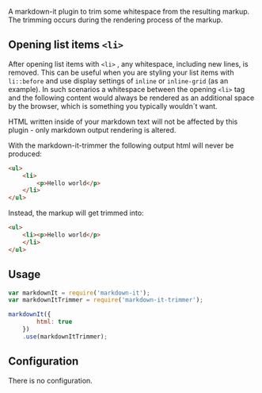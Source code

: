 A markdown-it plugin to trim some whitespace from the resulting markup.
The trimming occurs during the rendering process of the markup.

## Opening list items `<li>`

After opening list items with `<li>` , any whitespace, including new lines, is removed. 
This can be useful when you are styling your list items with `li::before` and use display settings of `inline` or `inline-grid` (as an example). 
In such scenarios a whitespace between the opening `<li>` tag and the following content would always be rendered as an additional space
by the browser, which is something you typically wouldn´t want.

HTML written inside of your markdown text will not be affected by this plugin - only markdown output rendering is altered.

With the markdown-it-trimmer the following output html will never be produced:

```html
<ul>
    <li>
        <p>Hello world</p>
    </li>
</ul>
```

Instead, the markup will get trimmed into:

```html
<ul>
    <li><p>Hello world</p>
    </li>
</ul>
```

## Usage

```js
var markdownIt = require('markdown-it');
var markdownItTrimmer = require('markdown-it-trimmer');

markdownIt({
        html: true
    })
    .use(markdownItTrimmer);
```

## Configuration

There is no configuration.
